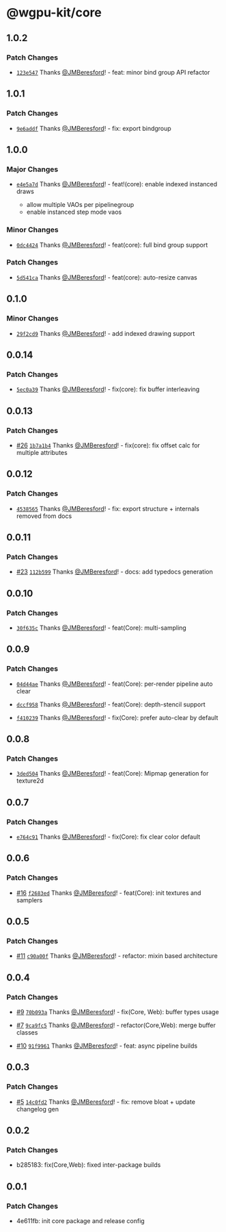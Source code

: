 # @wgpu-kit/core

## 1.0.2

### Patch Changes

- [`123e547`](https://github.com/JMBeresford/wgpu-kit/commit/123e5473ed4f95532a383c4c8f9ede52a39e8a11) Thanks [@JMBeresford](https://github.com/JMBeresford)! - feat: minor bind group API refactor

## 1.0.1

### Patch Changes

- [`9e6addf`](https://github.com/JMBeresford/wgpu-kit/commit/9e6addf6d96db01dbc51dd6bf6d69bf5439a7d0a) Thanks [@JMBeresford](https://github.com/JMBeresford)! - fix: export bindgroup

## 1.0.0

### Major Changes

- [`e4e5a7d`](https://github.com/JMBeresford/wgpu-kit/commit/e4e5a7d208143b8050870f61a8b1f7e7f46689b5) Thanks [@JMBeresford](https://github.com/JMBeresford)! - feat!(core): enable indexed instanced draws

  - allow multiple VAOs per pipelinegroup
  - enable instanced step mode vaos

### Minor Changes

- [`0dc4424`](https://github.com/JMBeresford/wgpu-kit/commit/0dc4424fb0cc8c9ef45817ca353397fa09c65e3b) Thanks [@JMBeresford](https://github.com/JMBeresford)! - feat(core): full bind group support

### Patch Changes

- [`5d541ca`](https://github.com/JMBeresford/wgpu-kit/commit/5d541ca924b722cbe1c9ef2e47e4c7940e46ae24) Thanks [@JMBeresford](https://github.com/JMBeresford)! - feat(core): auto-resize canvas

## 0.1.0

### Minor Changes

- [`29f2cd9`](https://github.com/JMBeresford/wgpu-kit/commit/29f2cd95be9f759f8c95aeb147a8520250d41138) Thanks [@JMBeresford](https://github.com/JMBeresford)! - add indexed drawing support

## 0.0.14

### Patch Changes

- [`5ec0a39`](https://github.com/JMBeresford/wgpu-kit/commit/5ec0a39a86696bc6c49e73040ec69fa5c180fa24) Thanks [@JMBeresford](https://github.com/JMBeresford)! - fix(core): fix buffer interleaving

## 0.0.13

### Patch Changes

- [#26](https://github.com/JMBeresford/wgpu-kit/pull/26) [`1b7a1b4`](https://github.com/JMBeresford/wgpu-kit/commit/1b7a1b4bd34fb8835f5604498daad44a82ce4b26) Thanks [@JMBeresford](https://github.com/JMBeresford)! - fix(core): fix offset calc for multiple attributes

## 0.0.12

### Patch Changes

- [`4538565`](https://github.com/JMBeresford/wgpu-kit/commit/4538565694b56dd97c1931a24d202ae60e041501) Thanks [@JMBeresford](https://github.com/JMBeresford)! - fix: export structure + internals removed from docs

## 0.0.11

### Patch Changes

- [#23](https://github.com/JMBeresford/wgpu-kit/pull/23) [`112b599`](https://github.com/JMBeresford/wgpu-kit/commit/112b5993807176de8083530ee9c33805b5c62bb9) Thanks [@JMBeresford](https://github.com/JMBeresford)! - docs: add typedocs generation

## 0.0.10

### Patch Changes

- [`30f635c`](https://github.com/JMBeresford/wgpu-kit/commit/30f635cc257647d6473cdd4c4402333ec131f332) Thanks [@JMBeresford](https://github.com/JMBeresford)! - feat(Core): multi-sampling

## 0.0.9

### Patch Changes

- [`04d44ae`](https://github.com/JMBeresford/wgpu-kit/commit/04d44ae538c14d9ab6ae6b359861d4f91a5aa8b2) Thanks [@JMBeresford](https://github.com/JMBeresford)! - feat(Core): per-render pipeline auto clear

- [`dccf958`](https://github.com/JMBeresford/wgpu-kit/commit/dccf95869aeb35ae56d97880cc8b385936bbb055) Thanks [@JMBeresford](https://github.com/JMBeresford)! - feat(Core): depth-stencil support

- [`f410239`](https://github.com/JMBeresford/wgpu-kit/commit/f4102392249950eed7f01151281f363be4f7e455) Thanks [@JMBeresford](https://github.com/JMBeresford)! - fix(Core): prefer auto-clear by default

## 0.0.8

### Patch Changes

- [`3ded504`](https://github.com/JMBeresford/wgpu-kit/commit/3ded504c2547830b637c321280c84cd4c706d785) Thanks [@JMBeresford](https://github.com/JMBeresford)! - feat(Core): Mipmap generation for texture2d

## 0.0.7

### Patch Changes

- [`e764c91`](https://github.com/JMBeresford/wgpu-kit/commit/e764c916a425876e3a6092a4da63c4fd3a94d3ce) Thanks [@JMBeresford](https://github.com/JMBeresford)! - fix(Core): fix clear color default

## 0.0.6

### Patch Changes

- [#16](https://github.com/JMBeresford/wgpu-kit/pull/16) [`f2683ed`](https://github.com/JMBeresford/wgpu-kit/commit/f2683ed27225ef1f4cf7330de3890cca2280d6cd) Thanks [@JMBeresford](https://github.com/JMBeresford)! - feat(Core): init textures and samplers

## 0.0.5

### Patch Changes

- [#11](https://github.com/JMBeresford/wgpu-kit/pull/11) [`c90a00f`](https://github.com/JMBeresford/wgpu-kit/commit/c90a00fe752e54d5d377ac2ba80271dd3f42167a) Thanks [@JMBeresford](https://github.com/JMBeresford)! - refactor: mixin based architecture

## 0.0.4

### Patch Changes

- [#9](https://github.com/JMBeresford/wgpu-kit/pull/9) [`70b093a`](https://github.com/JMBeresford/wgpu-kit/commit/70b093a17489a39f9a0de88b799873009f17abd7) Thanks [@JMBeresford](https://github.com/JMBeresford)! - fix(Core, Web): buffer types usage

- [#7](https://github.com/JMBeresford/wgpu-kit/pull/7) [`9ca9fc5`](https://github.com/JMBeresford/wgpu-kit/commit/9ca9fc5cf70ec78c13545ce0e237f980df2cda5c) Thanks [@JMBeresford](https://github.com/JMBeresford)! - refactor(Core,Web): merge buffer classes

- [#10](https://github.com/JMBeresford/wgpu-kit/pull/10) [`91f9961`](https://github.com/JMBeresford/wgpu-kit/commit/91f996184be605158736482ce4b04f21ff7b3201) Thanks [@JMBeresford](https://github.com/JMBeresford)! - feat: async pipeline builds

## 0.0.3

### Patch Changes

- [#5](https://github.com/JMBeresford/wgpu-kit/pull/5) [`14c0fd2`](https://github.com/JMBeresford/wgpu-kit/commit/14c0fd2cb1cb8b84936879d85103f9be4b07eb33) Thanks [@JMBeresford](https://github.com/JMBeresford)! - fix: remove bloat + update changelog gen

## 0.0.2

### Patch Changes

- b285183: fix(Core,Web): fixed inter-package builds

## 0.0.1

### Patch Changes

- 4e611fb: init core package and release config
